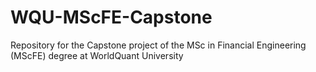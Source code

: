 # WQU-MScFE-Capstone
Repository for the Capstone project of the MSc in Financial Engineering (MScFE) degree at WorldQuant University
